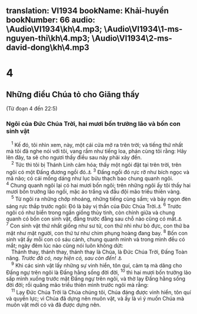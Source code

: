 translation: VI1934
bookName: Khải-huyền 
bookNumber: 66
audio: \Audio\VI1934\kh\4.mp3; \Audio\VI1934\1-ms-nguyen-thi\kh\4.mp3; \Audio\VI1934\2-ms-david-dong\kh\4.mp3
-------

<div class="title"><h1>4</h1><h2>Những điều Chúa tỏ cho Giăng thấy</h2><p>(Từ đoạn 4 đến 22:5)</p><h3>Ngôi của Đức Chúa Trời, hai mươi bốn trưởng lão và bốn con sinh vật</h3></div>
<span class="verse kh_4_1"> <sup>1</sup> Kế đó, tôi nhìn xem, này, một cái cửa mở ra trên trời; và tiếng thứ nhất mà tôi đã nghe nói với tôi, vang rầm như tiếng loa, phán cùng tôi rằng: Hãy lên đây, ta sẽ cho ngươi thấy điều sau này phải xảy đến. <br/></span>
<span class="verse kh_4_2"> <sup>2</sup> Tức thì tôi bị Thánh Linh cảm hóa; thấy một ngôi đặt tại trên trời, trên ngôi có một Đấng đương ngồi đó.<a data-toggle="tooltip" data-placement="bottom" title="Exe 1:26-28; 10:1">⚓</a></span>
<span class="verse kh_4_3"><sup>3</sup> Đấng ngồi đó rực rỡ như bích ngọc và mã não; có cái mống dáng như lục bửu thạch bao chung quanh ngôi. </span>
<span class="verse kh_4_4"><sup>4</sup> Chung quanh ngôi lại có hai mươi bốn ngôi; trên những ngôi ấy tôi thấy hai mươi bốn trưởng lão ngồi, mặc áo trắng và đầu đội mão triều thiên vàng. <br/></span>
<span class="verse kh_4_5"> <sup>5</sup> Từ ngôi ra những chớp nhoáng, những tiếng cùng sấm; và bảy ngọn đèn sáng rực thắp trước ngôi: Đó là bảy vị thần của Đức Chúa Trời.<a data-toggle="tooltip" data-placement="bottom" title="Xu 19:16; Kh 8:5; 11:19; 16:18; Exe 1:13; Kh 1:4; Xa 4:2">⚓</a></span>
<span class="verse kh_4_6"><sup>6</sup> Trước ngôi có như biển trong ngần giống thủy tinh, còn chính giữa và chung quanh có bốn con sinh vật, đằng trước đằng sau chỗ nào cũng có mắt.<a data-toggle="tooltip" data-placement="bottom" title="Exe 1:22; 1:5-10; 10:14">⚓</a></span>
<span class="verse kh_4_7"><sup>7</sup> Con sinh vật thứ nhất giống như sư tử, con thứ nhì như bò đực, con thứ ba mặt như mặt người, con thứ tư như chim phụng hoàng đang bay. </span>
<span class="verse kh_4_8"><sup>8</sup> Bốn con sinh vật ấy mỗi con có sáu cánh, chung quanh mình và trong mình đều có mắt; ngày đêm lúc nào cũng nói luôn không dứt: <br/> Thánh thay, thánh thay, thánh thay là Chúa, là Đức Chúa Trời, Đấng Toàn năng. <i>Trước đã có, nay hiện có, sau còn đến! </i><a data-toggle="tooltip" data-placement="bottom" title="Exe 1:18; 10:12; Es 6:2-3">⚓</a><br/></span>
<span class="verse kh_4_9"> <sup>9</sup> Khi các sinh vật lấy những sự vinh hiển, tôn quí, cảm tạ mà dâng cho Đấng ngự trên ngôi là Đấng hằng sống đời đời, </span>
<span class="verse kh_4_10"><sup>10</sup> thì hai mươi bốn trưởng lão sấp mình xuống trước mặt Đấng ngự trên ngôi, và thờ lạy Đấng hằng sống đời đời; rồi quăng mão triều thiên mình trước ngôi mà rằng: <br/></span>
<span class="verse kh_4_11"> <sup>11</sup> Lạy Đức Chúa Trời là Chúa chúng tôi, Chúa đáng được vinh hiển, tôn quí và quyền lực; vì Chúa đã dựng nên muôn vật, và ấy là vì ý muốn Chúa mà muôn vật mới có và đã được dựng nên. <br/></span>
